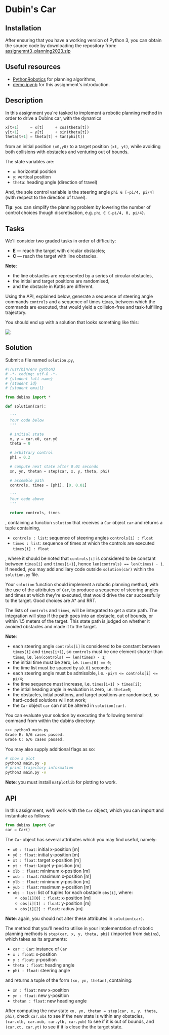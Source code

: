# Dubin's Car

## Installation
After ensuring that you have a working version of Python 3, you can obtain the source code by  downloading the repository from: [assignemnt3_planning2023.zip](https://github.com/Xiaojing-Tan/DD2410-HT23/raw/main/Assignment3/assignemnt3_planning2023.zip)

## Useful resources
 - [PythonRobotics](https://github.com/AtsushiSakai/PythonRobotics#path-planning) for planning algorithms,
 - [demo.ipynb](demo.ipynb) for this assignment's introduction.


## Description
In this assignment you're tasked to implement a robotic planning method in order to drive a Dubins car, with the dynamics
```python
x[t+1]     = x[t]     + cos(theta[t])
y[t+1]     = y[t]     + sin(theta[t])
theta[t+1] = theta[t] + tan(phi[t])
```
from an initial position `(x0,y0)` to a target position `(xt, yt)`, while avoiding both collisions with obstacles and venturing out of bounds.

The state variables are:
 - `x`: horizontal position
 - `y`: vertical position
 - `theta`: heading angle (direction of travel)

And, the sole control variable is the steering angle `phi ∈ [-pi/4, pi/4]` (with respect to the direction of travel).

**Tip**: you can simplify the planning problem by lowering the number of control choices though discretisation, e.g. `phi ∈ {-pi/4, 0, pi/4}`.

## Tasks

We'll consider two graded tasks in order of difficulty:
 - **E** — reach the target with circular obstacles;
 - **C** — reach the target with line obstacles.

**Note**:
- the line obstacles are represented by a series of circular obstacles,
- the initial and target positions are randomised,
- and the obstacle in Kattis are different.

Using the API, explained below, generate a sequence of steering angle commands `controls` and a sequence of times `times`, between which the commands are executed, that would yield a collision-free and task-fulfilling trajectory.

You should end up with a solution that looks something like this:

![](plot.png)

## Solution
Submit a file named `solution.py`,
```python
#!/usr/bin/env python3
# -*- coding: utf-8 -*-
# {student full name}
# {student id}
# {student email}

from dubins import *

def solution(car):

  '''
  Your code below
  '''

  # initial state
  x, y = car.x0, car.y0
  theta = 0

  # arbitrary control
  phi = 0.2

  # compute next state after 0.01 seconds
  xn, yn, thetan = step(car, x, y, theta, phi)

  # assemble path
  controls, times = [phi], [0, 0.01]

  '''
  Your code above
  '''

  return controls, times
```
, containing a function `solution` that receives a `Car` object `car` and returns a tuple containing,
 - `controls : list`: sequence of steering angles `controls[i] : float`
 - `times : list`: sequence of times at which the controls are executed `times[i] : float`

, where it should be noted that `controls[i]` is considered to be constant between `times[i]` and `times[i+1]`, hence `len(controls) == len(times) - 1`. If needed, you may add ancillary code outside `solution(car)` within the `solution.py` file.

Your `solution` function should implement a robotic planning method, with the use of the attributes of `Car`, to produce a sequence of steering angles and times at which they're executed, that would drive the car successfully to the target. Good choices are A* and RRT.

The lists of `controls` and `times`, will be integrated to get a state path.
The integration will stop if the path goes into an obstacle, out of bounds, or within 1.5 meters of the target. 
This state path is judged on whether it avoided obstacles and made it to the target.

**Note**:
 - each steering angle `controls[i]` is considered to be constant between `times[i]` and `times[i+1]`, so `controls` must be one element shorter than `times`, i.e. `len(controls) == len(times) - 1`;
 - the initial time must be zero, i.e. `times[0] == 0`;
 - the time list must be spaced by `≥0.01` seconds;
 - each steering angle must be admissible, i.e. `-pi/4 <= controls[i] <= pi/4`;
 - the time sequence must increase, i.e. `times[i+1] > times[i]`;
 - the intial heading angle in evaluation is zero, i.e. `theta=0`;
 - the obstacles, intial positions, and target positions are randomised, so hard-coded solutions will not work;
 - the `Car` object `car` can not be altered in `solution(car)`.


You can evaluate your solution by executing the following terminal command from within the dubins directory:

```bash
>>> python3 main.py
Grade E: 6/6 cases passed.
Grade C: 6/6 cases passed.
```

You may also supply additional flags as so:
```bash
# show a plot
python3 main.py -p
# print trajectory information
python3 main.py -v
```

**Note**: you must install `matplotlib` for plotting to work.


## API

In this assignment, we'll work with the `Car` object, which you can import and instantiate as follows:

```python
from dubins import Car
car = Car()
```

The `Car` object has several attributes which you may find useful, namely:
 - `x0 : float`: initial x-position [m]
 - `y0 : float`: initial y-position [m]
 - `xt : float`: target x-position [m]
 - `yt : float`: target y-position [m]
 - `xlb : float`: minimum x-position [m]
 - `xub : float`: maximum x-position [m]
 - `ylb : float`: minimum y-position [m]
 - `yub : float`: maximum y-position [m]
 - `obs : list`: list of tuples for each obstacle `obs[i]`, where:
   - `obs[i][0] : float`: x-position [m]
   - `obs[i][1] : float`: y-position [m]
   - `obs[i][2] : float`: radius [m]

**Note**: again, you should not alter these attributes in `solution(car)`.

The method that you'll need to utilise in your implementation of robotic planning methods is `step(car, x, y, theta, phi)` (imported from `dubins`), which takes as its arguments:
 - `car : Car`: instance of `Car`
 - `x : float`: x-position
 - `y : float`: y-position
 - `theta : float`: heading angle
 - `phi : float`: steering angle

and returns a tuple of the form `(xn, yn, thetan)`, containing:
 - `xn : float`: new x-position
 - `yn : float`: new y-position
 - `thetan : float`: new heading angle

After computing the new state `xn, yn, thetan = step(car, x, y, theta, phi)`, check `car.obs` to see if the new state is within any obstacles, `(car.xlb, car.xub, car.ylb, car.yub)` to see if it is out of bounds, and `(car.xt, car.yt)` to see if it is close the the target state.
